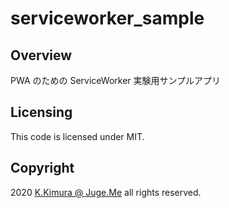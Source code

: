 # serviceworker_sample


## Overview

PWA のための ServiceWorker 実験用サンプルアプリ


## Licensing

This code is licensed under MIT.


## Copyright

2020 [K.Kimura @ Juge.Me](https://github.com/dotnsf) all rights reserved.
